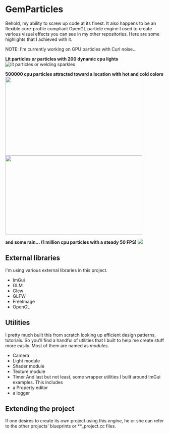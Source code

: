 # GemParticles

Behold, my ability to screw up code at its finest. It also happens to be an flexible core-profile compliant OpenGL particle engine I used to create various visual effects you can see in my other repositories. Here are some highlights that I achieved with it.

NOTE: I'm currently working on GPU particles with Curl noise...

__Lit particles *or* particles with 200 dynamic cpu lights__
![lit particles or welding sparkles](https://github.com/frtru/GemParticles/blob/dev-master/gifs_and_screenshots/lit_particles.gif)

__500000 cpu particles attracted toward a location with hot and cold colors__
<img src="https://github.com/frtru/GemParticles/blob/dev-master/gifs_and_screenshots/attractor_1_cropped.gif" width="434" height="250">        <img src="https://github.com/frtru/GemParticles/blob/dev-master/gifs_and_screenshots/attractor_2_cropped.gif" width="434" height="250">

__and some rain... (1 million cpu particles with a steady 50 FPS)__
<img src="https://github.com/frtru/GemParticles/blob/dev-master/gifs_and_screenshots/heavy_rain_cropped_big.gif">

## External libraries
I'm using various external libraries in this project.
* ImGui
* GLM
* Glew
* GLFW
* FreeImage
* OpenGL

## Utilities
I pretty much built this from scratch looking up efficient design patterns, tutorials. So you'll find a handful of utilities that I built to help me create stuff more easily. Most of them are named as *modules*.
* Camera
* Light module
* Shader module
* Texture module
* Timer
And last but not least, some wrapper utilities I built around ImGui examples. This includes
* a Property editor
* a logger

## Extending the project
If one desires to create its own project using this *engine*, he or she can refer to the other projects' blueprints or \*\*\_project.cc files.
